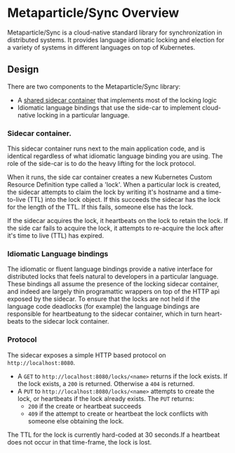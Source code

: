 # Metaparticle/Sync Overview

Metaparticle/Sync is a cloud-native standard library for synchronization in
distributed systems. It provides language idiomatic locking and election
for a variety of systems in different languages on top of Kubernetes.

## Design

There are two components to the Metaparticle/Sync library:
   * A [shared sidecar container](https://github.com/metaparticle-io/container-lib/elector) that implements most of the locking logic
   * Idiomatic language bindings that use the side-car to implement cloud-native locking in a particular language.

### Sidecar container.
This sidecar container runs next to the main application
code, and is identical regardless of what idiomatic language binding you are
using. The role of the side-car is to do the heavy lifting for the lock
protocol.

When it runs, the side car container creates a new Kubernetes Custom Resource
Definition type called a 'lock'. When a particular lock is created, the sidecar
attempts to claim the lock by writing it's hostname and a time-to-live (TTL)
into the lock object. If this succeeds the sidecar has the lock for the
length of the TTL. If this fails, someone else has the lock.

If the sidecar acquires the lock, it heartbeats on the lock to retain the lock.
If the side car fails to acquire the lock, it attempts to re-acquire the lock
after it's time to live (TTL) has expired.

### Idiomatic Language bindings
The idiomatic or fluent language bindings provide a native interface for
distributed locks that feels natural to developers in a particular language.
These bindings all assume the presence of the locking sidecar container, and
indeed are largely thin programattic wrappers on top of the HTTP api exposed
by the sidecar. To ensure that the locks are not held if the language
code deadlocks (for example) the language bindings are responsible for
heartbeatung to the sidecar container, which in turn heart-beats to the
sidecar lock container.

### Protocol
The sidecar exposes a simple HTTP based protocol on `http://localhost:8080`.
 
   * A `GET` to `http://localhost:8080/locks/<name>` returns if the lock exists.
 If the lock exists, a `200` is returned. Otherwise a `404` is returned.
   * A `PUT` to `http://localhost:8080/locks/<name>` attempts to create the lock, or heartbeats if the lock already exists. The `PUT` returns:
      * `200` if the create or heartbeat succeeds
      * `409` if the attempt to create or heartbeat the lock conflicts with someone else obtaining the lock.

The TTL for the lock is currently hard-coded at 30 seconds.If a heartbeat does not occur in that time-frame, the lock is lost.
